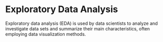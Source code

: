 # Exploratory Data Analysis

Exploratory data analysis (EDA) is used by data scientists to analyze and investigate data sets and summarize their main characteristics, often employing data visualization methods.
